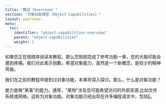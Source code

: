 ```yaml
---
title: "概述（Overview）"
section: "对象权能模型（Object Capabilities）"
layout: overview
menu:
  toc:
    identifier: "object-capabilities-overview"
    parent: "object-capabilities"
    weight: 1
---
```


<!-- If you are reading this tutorial in order, you've just finished the reference capabilities chapter and your brain probably hurts. We're sorry about that. Hopefully object capabilities, while a new concept, are less mind bending.  -->
如果您正在按顺序阅读本教程，那么您刚刚完成了参考功能一章，您的大脑可能会感到疼痛。我们对此表示抱歉。希望对象能力，虽然是一个新概念，是较少的精神弯曲。

<!-- We touched on object capabilities previously in the tutorial, this chapter will dig in more. So, what is an object capability? -->
我们在之前的教程中提到过对象功能，本章将深入探讨。那么，什么是对象功能？

<!-- A capability is the ability to do "something". Usually that "something" involves an external resource that you might want access to; like the filesystem or the network. This is called an object capability. Object capabilities have appeared in a number of programming languages including [E](https://en.wikipedia.org/wiki/E_%28programming_language%29). -->
能力是做"某事"的能力。通常，"某物"涉及您可能希望访问的外部资源;比如文件系统或网络。这称为对象功能。对象功能已经出现在许多编程语言中，包括[E](https://en.wikipedia.org/wiki/E_%28programming_language%29)。

